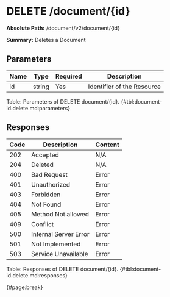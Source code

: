 <!--
    ATTENTION: This file was generated via gradle!
               Do NOT manually edit this file! Any such changes will be overwritten!
-->

# DELETE /document/{id}

**Absolute Path:** /document/v2/document/{id}

**Summary:** Deletes a Document

## Parameters

| Name | Type | Required | Description |
| ------ | ------ | --- | ------------ |
| id | string | Yes | Identifier of the Resource |

Table: Parameters of DELETE document/{id}. {#tbl:document-id.delete.md:parameters}

## Responses

| Code | Description | Content |
|------|-------------|---------|
| 202 | Accepted | N/A |
| 204 | Deleted | N/A |
| 400 | Bad Request | Error |
| 401 | Unauthorized | Error |
| 403 | Forbidden | Error |
| 404 | Not Found | Error |
| 405 | Method Not allowed | Error |
| 409 | Conflict | Error |
| 500 | Internal Server Error | Error |
| 501 | Not Implemented | Error |
| 503 | Service Unavailable | Error |

Table: Responses of DELETE document/{id}. {#tbl:document-id.delete.md:responses}

{#page:break}
